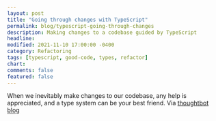 ```yaml
---
layout: post
title: "Going through changes with TypeScript"
permalink: blog/typescript-going-through-changes
description: Making changes to a codebase guided by TypeScript
headline:
modified: 2021-11-10 17:00:00 -0400
category: Refactoring
tags: [typescript, good-code, types, refactor]
chart:
comments: false
featured: false
---
```


When we inevitably make changes to our codebase, any help is appreciated, and a
type system can be your best friend. Via [thoughtbot blog]

[thoughtbot blog]: https://thoughtbot.com/blog/going-through-changes-with-typescript


